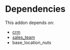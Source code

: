 # Dependencies

This addon depends on:

- [crm](https://github.com/bringout/oca-ocb-crm/tree/1abf2e5aabae09f7db4369444d5c2df2227c4226/odoo-bringout-oca-ocb-crm)
- [sales_team](https://github.com/bringout/oca-ocb-sale/tree/de00eb97dbc73b96112477e8671cd8ab774267d5/odoo-bringout-oca-ocb-sales_team)
- base_location_nuts
